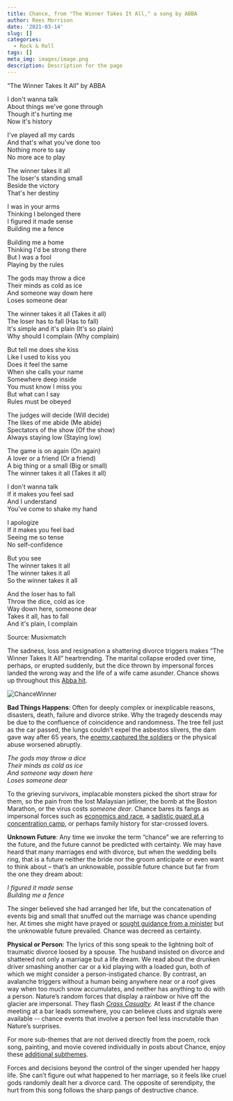 ```yaml
---
title: Chance, from "The Winner Takes It All," a song by ABBA 
author: Rees Morrison
date: '2021-03-14'
slug: []
categories:
  - Rock & Roll
tags: []
meta_img: images/image.png
description: Description for the page
---
```


“The Winner Takes It All” by ABBA

I don't wanna talk  
About things we've gone through  
Though it's hurting me  
Now it's history  

I've played all my cards  
And that's what you've done too  
Nothing more to say  
No more ace to play  

The winner takes it all  
The loser's standing small  
Beside the victory  
That's her destiny  

I was in your arms  
Thinking I belonged there  
I figured it made sense  
Building me a fence  

Building me a home  
Thinking I'd be strong there  
But I was a fool  
Playing by the rules  

The gods may throw a dice  
Their minds as cold as ice  
And someone way down here  
Loses someone dear  

The winner takes it all (Takes it all)  
The loser has to fall (Has to fall)  
It's simple and it's plain (It's so plain)  
Why should I complain (Why complain)  

But tell me does she kiss  
Like I used to kiss you  
Does it feel the same  
When she calls your name  
Somewhere deep inside  
You must know I miss you  
But what can I say  
Rules must be obeyed   

The judges will decide (Will decide)  
The likes of me abide (Me abide)  
Spectators of the show (Of the show)  
Always staying low (Staying low)  

The game is on again (On again)  
A lover or a friend (Or a friend)  
A big thing or a small (Big or small)  
The winner takes it all (Takes it all)  

I don't wanna talk  
If it makes you feel sad  
And I understand  
You've come to shake my hand  

I apologize  
If it makes you feel bad  
Seeing me so tense  
No self-confidence  

But you see  
The winner takes it all  
The winner takes it all  
So the winner takes it all  

And the loser has to fall  
Throw the dice, cold as ice  
Way down here, someone dear  
Takes it all, has to fall  
And it's plain, I complain  

Source: Musixmatch   

The sadness, loss and resignation a shattering divorce triggers makes “The Winner Takes It All” heartrending.   The marital collapse eroded over time, perhaps, or erupted suddenly, but the dice thrown by impersonal forces landed the wrong way and the life of a wife came asunder.  Chance shows up throughout this [Abba hit](https://www.youtube.com/watch?v=92cwKCU8Z5c).

![ChanceWinner](/media/ChanceWinner.jpg)

**Bad Things Happens**:  Often for deeply complex or inexplicable reasons, disasters, death, failure and divorce strike.  Why the tragedy descends may  be due to the confluence of coincidence and randomness.  The tree fell just as the car passed, the lungs couldn’t expel the asbestos slivers, the dam gave way after 65 years, the [enemy captured the soldiers](https://themesfromart.com/blog/2021-03-14-chancedeerhunter/chancedeer/) or the physical abuse worsened abruptly.  

*The gods may throw a dice*  
*Their minds as cold as ice*  
*And someone way down here*  
*Loses someone dear*  

To the grieving survivors, implacable monsters picked the short straw for them, so the pain from the lost Malaysian jetliner, the bomb at the Boston Marathon, or the virus costs *someone dear*.  Chance bares its fangs as impersonal forces such as [economics and race](https://themesfromart.com/blog/2021-02-18-destruction-from-my-hometown-a-rock-ballad-by-bruce-springsteen/destructhometown/), a [sadistic guard at a concentration camp](https://themesfromart.com/blog/2021-02-08-decisions-sophie-s-choice-with-meryl-streep/decisionssophies/), or perhaps family history for star-crossed lovers.

**Unknown Future**:  Any time we invoke the term “chance” we are referring to the future, and the future cannot be predicted with certainty.   We may have heard that many marriages end with divorce, but when the wedding bells ring, that is a future neither the bride nor the groom anticipate or even want to think about – that’s an unknowable, possible future chance but far from the one they dream about:

*I figured it made sense*  
*Building me a fence*

The singer believed she had arranged her life, but the concatenation of events big and small that snuffed out the marriage was chance upending her.  At times she might have prayed or [sought guidance from a minister](https://themesfromart.com/blog/2021-03-14-chancechurch/chancechurch/) but the unknowable future prevailed.  Chance was decreed as certainty.


**Physical or Person**:  The lyrics of this song speak to the lightning bolt of traumatic divorce loosed by a spouse.  The husband insisted on divorce and shattered not only a marriage but a life dream.  We read about the drunken driver smashing another car or a kid playing with a loaded gun, both of which we might consider a person-instigated chance.  By contrast, an avalanche triggers without a human being anywhere near or a roof gives way when too much snow accumulates, and neither has anything to do with a person.  Nature’s random forces that display a rainbow or hive off the glacier are impersonal.  They flash [*Crass Casualty*](https://themesfromart.com/blog/2021-03-14-chancehap/chancehap/).  At least if the chance meeting at a bar leads somewhere, you can believe clues and signals were available  -- chance events that involve a person feel less inscrutable than Nature’s surprises.


For more sub-themes that are not derived directly from the poem, rock song, painting, and movie covered individually in posts about Chance, enjoy these [additional subthemes](https://themesfromart.com/blog/2021-03-14-chanceadditional/chanceaddl/).


Forces and decisions beyond the control of the singer upended her happy life.  She can’t figure out what happened to her marriage, so it feels like cruel gods randomly dealt her a divorce card.  The opposite of serendipity, the hurt from this song follows the sharp pangs of destructive chance.
